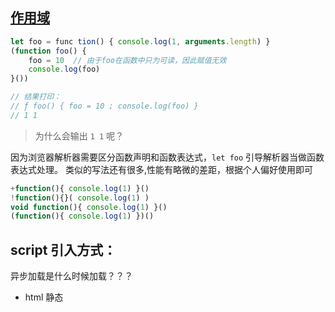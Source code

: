 ## [作用域](https://juejin.im/post/5c64d15d6fb9a049d37f9c20#heading-18)

```js
let foo = func tion() { console.log(1, arguments.length) }
(function foo() {
    foo = 10  // 由于foo在函数中只为可读，因此赋值无效
    console.log(foo)
}()) 

// 结果打印：  
// ƒ foo() { foo = 10 ; console.log(foo) }  
// 1 1
```

> 为什么会输出 `1 1` 呢？

因为浏览器解析器需要区分函数声明和函数表达式，`let foo` 引导解析器当做函数表达式处理。
类似的写法还有很多,性能有略微的差距，根据个人偏好使用即可
```js
+function(){ console.log(1) }()
!function(){}( console.log(1) )
void function(){ console.log(1) }()
(function(){ console.log(1) })()
```

## script 引入方式：
异步加载是什么时候加载？？？
- html 静态<script>引入
- js 动态插入<script>
- <script defer>: 异步加载，元素解析完成后执行
- <script async>: 异步加载，但执行时会阻塞元素渲染

## 代码的复用
当你发现任何代码开始写第二遍时，就要开始考虑如何复用。一般有以下的方式:

函数封装
继承
复制extend ？？
混入mixin
借用apply/call

## 19. babel编译原理
babylon 将 ES6/ES7 代码解析成 AST
babel-traverse 对 AST 进行遍历转译，得到新的 AST
新 AST 通过 babel-generator 转换成 ES5
在线代码转AST[https://astexplorer.net/](https://astexplorer.net/)

## 1. 跨标签页通讯
异步下，通过 window.open('about: blank') 和 tab.location.href = '*'


## cache 缓存
Cache-Control
Expires
Last-Modified
Etag

## TCP:
四次挥手
滑动窗口: 流量控制
拥塞处理

## Websocket 是一个 持久化的协议， 基于 http ， 服务端可以 主动 push
兼容：
FLASH Socket
长轮询： 定时发送 ajax
long poll： 发送 --> 有消息时再 response

## 7. [Node 的 Event Loop: 6个阶段](https://juejin.im/post/5c337ae06fb9a049bc4cd218)

## 4. 递归运用(斐波那契数列)： 爬楼梯问题
优化版本，纯函数可以用记忆函数优化？？

## 正则 
```js
var str= navigator.userAgent.toLowerCase(); 
var ver=str.match(/cpu iphone os (.*?) like mac os/);
console.log(ver)
// [
// 0: "cpu iphone os 11_0 like mac os"
// 1: "11_0"
// groups: undefined
// index: 21
// input: "mozilla/5.0 (iphone; cpu iphone os 11_0 like mac os x) applewebkit/604.1.38 (khtml, like gecko) version/11.0 mobile/15a372 safari/604.1"
// length: 2
// ]
```
